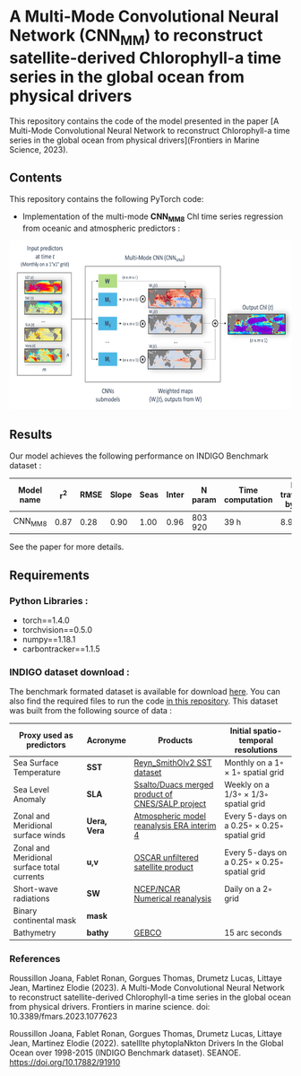 
# A Multi-Mode Convolutional Neural Network (CNN<sub>MM</sub>) to reconstruct satellite-derived Chlorophyll-a time series in the global ocean from physical drivers

This repository contains the code of the model presented in the paper [A Multi-Mode Convolutional Neural Network to reconstruct
Chlorophyll-a time series in the global ocean from physical drivers](Frontiers in Marine Science, 2023). 

## Contents
This repository contains the following PyTorch code:
- Implementation of the multi-mode **CNN<sub>MM8</sub>** Chl time series regression from oceanic and atmospheric predictors :

<p align="center">
  <img src="https://github.com/JoanaR/multi-mode-CNN-pytorch/blob/main/Fig1.jpg" width="650" height="300" >
</p>

## Results

Our model achieves the following performance on INDIGO Benchmark dataset :

| Model name         | r<sup>2</sup>  | RMSE | Slope|Seas|Inter|N param|Time computation|Km travelled by car|
| ---|--- | ---   |--- | --   |--    |--    | --             |--                 |
| CNN<sub>MM8</sub>|0.87 | 0.28   |0.90 | 1.00   |0.96    |803 920    | 39 h             |8.9                 |


See the paper for more details.


## Requirements

### Python Libraries :

* torch==1.4.0
* torchvision==0.5.0
* numpy==1.18.1
* carbontracker==1.1.5

   
 
### INDIGO dataset download :
The benchmark formated dataset is available for download [here](https://www.seanoe.org/data/00807/91910/). You can also find the required files to run the code [in this repository](https://e.pcloud.link/publink/show?code=kZ5TyuZeuTIPNKWtsS02f60baCweJlIfwVy).
This dataset was built from the following source of data :

| Proxy used as predictors         | Acronyme  | Products | Initial spatio-temporal resolutions|
| ------------------ |--- | --- |--- |
| Sea Surface Temperature       | **SST** | [Reyn_SmithOIv2 SST dataset](https://iridl.ldeo.columbia.edu/SOURCES/.NOAA/.NCEP/.EMC/.CMB/.GLOBAL/.Reyn_SmithOIv2/)  |Monthly on a 1◦ × 1◦ spatial grid|
| Sea Level Anomaly      |**SLA** |[Ssalto/Duacs merged product of CNES/SALP project]() |Weekly on a 1/3◦ × 1/3◦ spatial grid|
| Zonal and Meridional surface winds       |  **Uera, Vera** |[Atmospheric model reanalysis ERA interim 4](https://www.ecmwf.int/en/forecasts/datasets/reanalysis-datasets/era-interim) |Every 5-days on a 0.25◦ × 0.25◦ spatial grid|
| Zonal and Meridional surface total currents     |  **u,v** |[OSCAR unfiltered satellite product](https://podaac.jpl.nasa.gov/dataset/OSCAR_L4_OC_third-deg) |Every 5-days on a 0.25◦ × 0.25◦ spatial grid|
| Short-wave radiations      |  **SW** |[NCEP/NCAR Numerical reanalysis]() |Daily on a 2◦ grid|
| Binary continental mask       |  **mask** |||
| Bathymetry      |  **bathy** | [GEBCO](https://www.gebco.net/data_and_products/gridded_bathymetry_data/gebco_2020/)|15 arc seconds|


### References

Roussillon Joana, Fablet Ronan, Gorgues Thomas, Drumetz Lucas, Littaye Jean, Martinez Elodie (2023). A Multi-Mode Convolutional Neural Network to reconstruct satellite-derived Chlorophyll-a time series in the global ocean from physical drivers. Frontiers in marine science.  doi: 10.3389/fmars.2023.1077623

Roussillon Joana, Fablet Ronan, Gorgues Thomas, Drumetz Lucas, Littaye Jean, Martinez Elodie (2022). satellIte phytoplaNkton Drivers In the Global Ocean over 1998-2015 (INDIGO Benchmark dataset). SEANOE. https://doi.org/10.17882/91910



